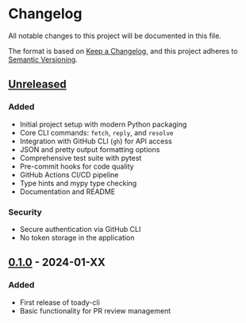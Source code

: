 # Changelog

All notable changes to this project will be documented in this file.

The format is based on [Keep a Changelog](https://keepachangelog.com/en/1.0.0/),
and this project adheres to [Semantic Versioning](https://semver.org/spec/v2.0.0.html).

## [Unreleased]

### Added

- Initial project setup with modern Python packaging
- Core CLI commands: `fetch`, `reply`, and `resolve`
- Integration with GitHub CLI (`gh`) for API access
- JSON and pretty output formatting options
- Comprehensive test suite with pytest
- Pre-commit hooks for code quality
- GitHub Actions CI/CD pipeline
- Type hints and mypy type checking
- Documentation and README

### Security

- Secure authentication via GitHub CLI
- No token storage in the application

## [0.1.0] - 2024-01-XX

### Added

- First release of toady-cli
- Basic functionality for PR review management

[Unreleased]: https://github.com/yourusername/toady-cli/compare/v0.1.0...HEAD
[0.1.0]: https://github.com/yourusername/toady-cli/releases/tag/v0.1.0
